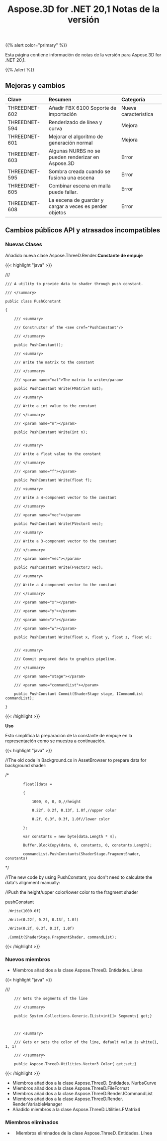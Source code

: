﻿---
title: Aspose.3D for .NET 20,1 Notas de la versión
type: docs
weight: 70
url: /es/net/aspose-3d-for-net-20-1-release-notes/
---
{{% alert color="primary" %}} 

Esta página contiene información de notas de la versión para Aspose.3D for .NET 20,1.

{{% /alert %}} 
## **Mejoras y cambios**

|**Clave**|**Resumen**|**Categoría**|
|:- |:- |:- |
|THREEDNET-602|Añadir FBX 6100 Soporte de importación|Nueva característica|
|THREEDNET-594 |Renderizado de línea y curva|Mejora|
|THREEDNET-601 |Mejorar el algoritmo de generación normal|Mejora|
|THREEDNET-603 |Algunas NURBS no se pueden renderizar en Aspose.3D|Error|
|THREEDNET-595 |Sombra creada cuando se fusiona una escena|Error|
|THREEDNET-605|Combinar escena en malla puede fallar.|Error|
|THREEDNET-608 |La escena de guardar y cargar a veces es perder objetos|Error|
## **Cambios públicos API y atrasados incompatibles**
### **Nuevas Clases**
Añadido nueva clase Aspose.ThreeD.Render.**Constante de empuje**

{{< highlight "java" >}}

 /// <summary>

    /// A utility to provide data to shader through push constant.

    /// </summary>

    public class PushConstant

    {

        /// <summary>

        /// Constructor of the <see cref="PushConstant"/>

        /// </summary>

        public PushConstant();

        /// <summary>

        /// Write the matrix to the constant

        /// </summary>

        /// <param name="mat">The matrix to write</param>

        public PushConstant Write(FMatrix4 mat);

        /// <summary>

        /// Write a int value to the constant

        /// </summary>

        /// <param name="n"></param>

        public PushConstant Write(int n);


        /// <summary>

        /// Write a float value to the constant

        /// </summary>

        /// <param name="f"></param>

        public PushConstant Write(float f);

        /// <summary>

        /// Write a 4-component vector to the constant

        /// </summary>

        /// <param name="vec"></param>

        public PushConstant Write(FVector4 vec);

        /// <summary>

        /// Write a 3-component vector to the constant

        /// </summary>

        /// <param name="vec"></param>

        public PushConstant Write(FVector3 vec);

        /// <summary>

        /// Write a 4-component vector to the constant

        /// </summary>

        /// <param name="x"></param>

        /// <param name="y"></param>

        /// <param name="z"></param>

        /// <param name="w"></param>

        public PushConstant Write(float x, float y, float z, float w);


        /// <summary>

        /// Commit prepared data to graphics pipeline.

        /// </summary>

        /// <param name="stage"></param>

        /// <param name="commandList"></param>

        public PushConstant Commit(ShaderStage stage, ICommandList commandList);

    }

{{< /highlight >}}

**Uso**

Esto simplifica la preparación de la constante de empuje en la representación como se muestra a continuación.

{{< highlight "java" >}}

 //The old code in Background.cs in AssetBrowser to prepare data for background shader:

  /*

            float[]data =

            {

                1000, 0, 0, 0,//height

                0.22f, 0.2f, 0.13f, 1.0f,//upper color

                0.2f, 0.3f, 0.3f, 1.0f//lower color

            };

            var constants = new byte[data.Length * 4];

            Buffer.BlockCopy(data, 0, constants, 0, constants.Length);

            commandList.PushConstants(ShaderStage.FragmentShader, constants)

  */

//The new code by using PushConstant, you don't need to calculate the data's alignment manually:





//Push the height/upper color/lower color to the fragment shader

pushConstant

     .Write(1000.0f)

     .Write(0.22f, 0.2f, 0.13f, 1.0f)

     .Write(0.2f, 0.3f, 0.3f, 1.0f)

     .Commit(ShaderStage.FragmentShader, commandList);

{{< /highlight >}}


### **Nuevos miembros**
- Miembros añadidos a la clase Aspose.ThreeD. Entidades. Línea

{{< highlight "java" >}}

 /// <summary>

        /// Gets the segments of the line

        /// </summary>

        public System.Collections.Generic.IList<int[]> Segments{ get;}



        /// <summary>

        /// Gets or sets the color of the line, default value is white(1, 1, 1)

        /// </summary>

        public Aspose.ThreeD.Utilities.Vector3 Color{ get;set;}

{{< /highlight >}}

- Miembros añadidos a la clase Aspose.ThreeD. Entidades. NurbsCurve
- Miembros añadidos a la clase Aspose.ThreeD.FileFormat
- Miembros añadidos a la clase Aspose.ThreeD.Render.ICommandList
- Miembros añadidos a la clase Aspose.ThreeD.Render. RenderVariableManager
- Añadido miembros a la clase Aspose.ThreeD.Utilities.FMatrix4
### **Miembros eliminados**
- ` ` Miembros eliminados de la clase Aspose.ThreeD. Entidades. Línea
